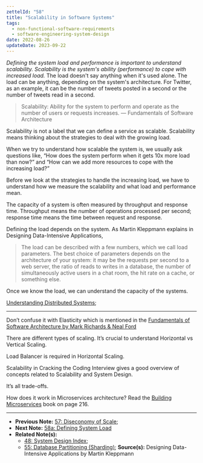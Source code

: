 ```yaml
---
zettelId: "58"
title: "Scalability in Software Systems"
tags:
  - non-functional-software-requirements
  - software-engineering-system-design
date: 2022-08-26
updateDate: 2023-09-22
---
```


_Defining the system load and performance is important to understand scalability. Scalability is the system's ability (performance) to cope with increased load._ The load doesn't say anything when it's used alone. The load can be anything, depending on the system's architecture. For Twitter, as an example, it can be the number of tweets posted in a second or the number of tweets read in a second.

> Scalability: Ability for the system to perform and operate as the number of users or requests increases. — Fundamentals of Software Architecture

Scalability is not a label that we can define a service as scalable. Scalability means thinking about the strategies to deal with the growing load.

When we try to understand how scalable the system is, we usually ask questions like, “How does the system perform when it gets 10x more load than now?” and “How can we add more resources to cope with the increasing load?”

Before we look at the strategies to handle the increasing load, we have to understand how we measure the scalability and what load and performance mean.

The capacity of a system is often measured by throughput and response time. Throughput means the number of operations processed per second; response time means the time between request and response.

Defining the load depends on the system. As Martin Kleppmann explains in Designing Data-Intensive Applications,

> The load can be described with a few numbers, which we call load parameters. The best choice of parameters depends on the architecture of your system: it may be the requests per second to a web server, the ratio of reads to writes in a database, the number of simultaneously active users in a chat room, the hit rate on a cache, or something else.

Once we know the load, we can understand the capacity of the systems.

[Understanding Distributed Systems](https://understandingdistributed.systems/);

---

Don’t confuse it with Elasticity which is mentioned in the [Fundamentals of Software Architecture by Mark Richards & Neal Ford](http://fundamentalsofsoftwarearchitecture.com/)

There are different types of scaling. It’s crucial to understand Horizontal vs Vertical Scaling.

Load Balancer is required in Horizontal Scaling.

Scalability in Cracking the Coding Interview gives a good overview of concepts related to Scalability and System Design.

It’s all trade-offs.

How does it work in Microservices architecture? Read the [Building Microservices](https://samnewman.io/books/building_microservices_2nd_edition/) book on page 216.

---

- **Previous Note:** [57: Diseconomy of Scale](/notes/57/);
- **Next Note:** [58a: Defining System Load](/notes/58a/)
- **Related Note(s):**
  - [48: System Design Index](/notes/48/);
  - [55: Database Partitioning (Sharding)](/notes/55/);
**Source(s):** Designing Data-Intensive Applications by Martin Kleppmann
